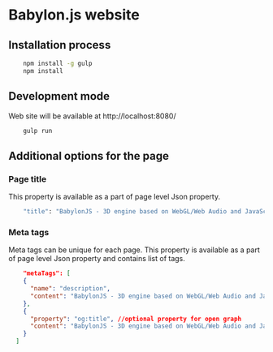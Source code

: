 # Babylon.js website

## Installation process

``` sh
    npm install -g gulp
    npm install
```

## Development mode

Web site will be available at http://localhost:8080/

``` sh
    gulp run
```

## Additional options for the page

### Page title

This property is available as a part of page level Json property.

``` sh
    "title": "BabylonJS - 3D engine based on WebGL/Web Audio and JavaScript"
```

### Meta tags

Meta tags can be unique for each page. This property is available as a part of page level Json property and contains list of tags.

``` json
    "metaTags": [
    {
      "name": "description",
      "content": "BabylonJS - 3D engine based on WebGL/Web Audio and JavaScript"
    },
    {
      "property": "og:title", //optional property for open graph
      "content": "BabylonJS - 3D engine based on WebGL/Web Audio and JavaScript"
    }
  ]
```

